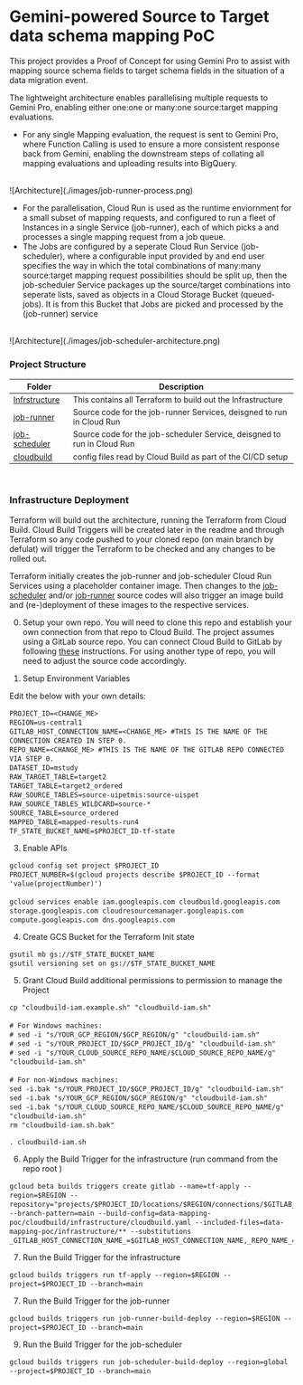 # Gemini-powered Source to Target data schema mapping PoC

This project provides a Proof of Concept for using Gemini Pro to assist with mapping source schema fields to target schema fields in the situation of a data migration event. 

The lightweight architecture enables parallelising multiple requests to Gemini Pro, enabling either one:one or many:one source:target mapping evaluations.

*   For any single Mapping evaluation, the request is sent to Gemini Pro, where Function Calling is used to ensure a more consistent response back from Gemini, enabling the downstream steps of collating all mapping evaluations and uploading results into BigQuery.

<br>
![Architecture](./images/job-runner-process.png)
<br>

*   For the parallelisation, Cloud Run is used as the runtime enviornment for a small subset of mapping requests, and configured to run a fleet of Instances in a single Service (job-runner), each of which picks a and processes a single mapping request from a job queue.
*   The Jobs are configured by a seperate Cloud Run Service (job-scheduler), where a configurable input provided by and end user specifies the way in which the total combinations of many:many source:target mapping request possibilities should be split up, then the job-scheduler Service packages up the source/target combinations into seperate lists, saved as objects in a Cloud Storage Bucket (queued-jobs). It is from this Bucket that Jobs are picked and processed by the (job-runner) service

<br>
![Architecture](./images/job-scheduler-architecture.png)
<br>

### Project Structure 

| Folder                      | Description |
|-----------------------------|-------------|
| [Infrstructure](./infrastructure) | This contains all Terraform to build out the Infrastructure |
| [job-runner](./job-runner) | Source code for the job-runner Services, deisgned to run in Cloud Run |
| [job-scheduler](./job-scheduler) | Source code for the job-scheduler Service, deisgned to run in Cloud Run |
| [cloudbuild](./cloudbuild) | config files read by Cloud Build as part of the CI/CD setup |

<br>

### Infrastructure Deployment

Terraform will build out the architecture, running the Terraform from Cloud Build. Cloud Build Triggers will be created later in the readme and through Terraform so any code pushed to your cloned repo (on main branch by defulat) will trigger the Terraform to be checked and any changes to be rolled out.

Terraform initially creates the job-runner and job-scheduler Cloud Run Services using a placeholder container image. Then changes to the [job-scheduler](./job-scheduler) and/or [job-runner](./job-runner) source codes will also trigger an image build and (re-)deployment of these images to the respective services.

0. Setup your own repo. You will need to clone this repo and establish your own connection from that repo to Cloud Build. The project assumes using a GitLab source repo. You can connect Cloud Build to GitLab by following [these](https://cloud.google.com/build/docs/automating-builds/gitlab/connect-repo-gitlab) instructions. For using another type of repo, you will need to adjust the source code accordingly.

1. Setup Environment Variables

Edit the below with your own details:

```
PROJECT_ID=<CHANGE_ME>
REGION=us-central1
GITLAB_HOST_CONNECTION_NAME=<CHANGE_ME> #THIS IS THE NAME OF THE CONNECTION CREATED IN STEP 0.
REPO_NAME=<CHANGE_ME> #THIS IS THE NAME OF THE GITLAB REPO CONNECTED VIA STEP 0.
DATASET_ID=mstudy
RAW_TARGET_TABLE=target2
TARGET_TABLE=target2_ordered
RAW_SOURCE_TABLES=source-uipetmis:source-uispet
RAW_SOURCE_TABLES_WILDCARD=source-*
SOURCE_TABLE=source_ordered
MAPPED_TABLE=mapped-results-run4
TF_STATE_BUCKET_NAME=$PROJECT_ID-tf-state

```

3. Enable APIs

```
gcloud config set project $PROJECT_ID
PROJECT_NUMBER=$(gcloud projects describe $PROJECT_ID --format 'value(projectNumber)')

gcloud services enable iam.googleapis.com cloudbuild.googleapis.com storage.googleapis.com cloudresourcemanager.googleapis.com compute.googleapis.com dns.googleapis.com
```

4. Create GCS Bucket for the Terraform Init state

```
gsutil mb gs://$TF_STATE_BUCKET_NAME
gsutil versioning set on gs://$TF_STATE_BUCKET_NAME
```

5. Grant Cloud Build additional permissions to permission to manage the Project

```
cp "cloudbuild-iam.example.sh" "cloudbuild-iam.sh"

# For Windows machines:
# sed -i "s/YOUR_GCP_REGION/$GCP_REGION/g" "cloudbuild-iam.sh"
# sed -i "s/YOUR_PROJECT_ID/$GCP_PROJECT_ID/g" "cloudbuild-iam.sh"
# sed -i "s/YOUR_CLOUD_SOURCE_REPO_NAME/$CLOUD_SOURCE_REPO_NAME/g" "cloudbuild-iam.sh"

# For non-Windows machines:
sed -i.bak "s/YOUR_PROJECT_ID/$GCP_PROJECT_ID/g" "cloudbuild-iam.sh"
sed -i.bak "s/YOUR_GCP_REGION/$GCP_REGION/g" "cloudbuild-iam.sh"
sed -i.bak "s/YOUR_CLOUD_SOURCE_REPO_NAME/$CLOUD_SOURCE_REPO_NAME/g" "cloudbuild-iam.sh"
rm "cloudbuild-iam.sh.bak"
```

```
. cloudbuild-iam.sh
```

6.  Apply the Build Trigger for the infrastructure (run command from the repo root )

```
gcloud beta builds triggers create gitlab --name=tf-apply --region=$REGION --repository="projects/$PROJECT_ID/locations/$REGION/connections/$GITLAB_HOST_CONNECTION_NAME/repositories/$REPO_NAME" --branch-pattern=main --build-config=data-mapping-poc/cloudbuild/infrastructure/cloudbuild.yaml --included-files=data-mapping-poc/infrastructure/** --substitutions _GITLAB_HOST_CONNECTION_NAME_=$GITLAB_HOST_CONNECTION_NAME,_REPO_NAME_=$REPO_NAME,_PROJECT_ID_=$PROJECT_ID,_REGION_=$REGION,_TF_STATE_BUCKET_NAME_=$TF_STATE_BUCKET_NAME,_DATASET_ID_=$DATASET_ID,_RAW_TARGET_TABLE_=$RAW_TARGET_TABLE,_TARGET_TABLE_=$TARGET_TABLE,_RAW_SOURCE_TABLES_=$RAW_SOURCE_TABLES,_RAW_SOURCE_TABLES_WILDCARD_=$RAW_SOURCE_TABLES_WILDCARD,_SOURCE_TABLE_=$SOURCE_TABLE,_MAPPED_TABLE_=$MAPPED_TABLE
```

7. Run the Build Trigger for the infrastructure

```
gcloud builds triggers run tf-apply --region=$REGION --project=$PROJECT_ID --branch=main
```

7. Run the Build Trigger for the job-runner

```
gcloud builds triggers run job-runner-build-deploy --region=$REGION --project=$PROJECT_ID --branch=main
```

9. Run the Build Trigger for the job-scheduler

```
gcloud builds triggers run job-scheduler-build-deploy --region=global --project=$PROJECT_ID --branch=main
```